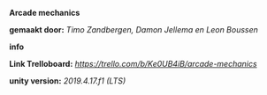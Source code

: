 **Arcade mechanics**

**gemaakt door:** *Timo Zandbergen, Damon Jellema en Leon Boussen*



**info**

**Link Trelloboard:** *https://trello.com/b/Ke0UB4iB/arcade-mechanics*

**unity version:** *2019.4.17.f1 (LTS)*
